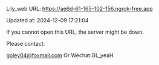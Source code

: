 Lily_web URL: https://ae6d-61-165-102-156.ngrok-free.app

Updated at: 2024-12-09 17:21:04

If you cannot open this URL, the server might be down.

Please contact: 

goley04@foxmail.com Or Wechat:GL_yeaH